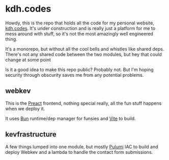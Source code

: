 # kdh.codes

Howdy, this is the repo that holds all the code for my personal website, [kdh.codes](https://kdh.codes).
It's under construction and is really just a platform for me to mess around with stuff, so it's not the most amazingly well engineered thing.

It's a monorepo, but without all the cool bells and whistles like shared deps. There's not any shared code between the two modules, but hey that could change at some point

Is it a good idea to make this repo public? Probably not. But I'm hoping security through obscurity saves me from any potential problems.

## webkev
This is the [Preact](https://preactjs.com) frontend, nothing special really, all the fun stuff happens when we deploy it.

It uses [Bun](https://bun.sh) runtime/dep manager for funsies and [Vite](https://vitejs.dev/guide/) to build.

## kevfrastructure

A few things lumped into one module, but mostly [Pulumi](https://www.pulumi.com) IAC to build and deploy Webkev and a lambda to handle the contact form submissions.

